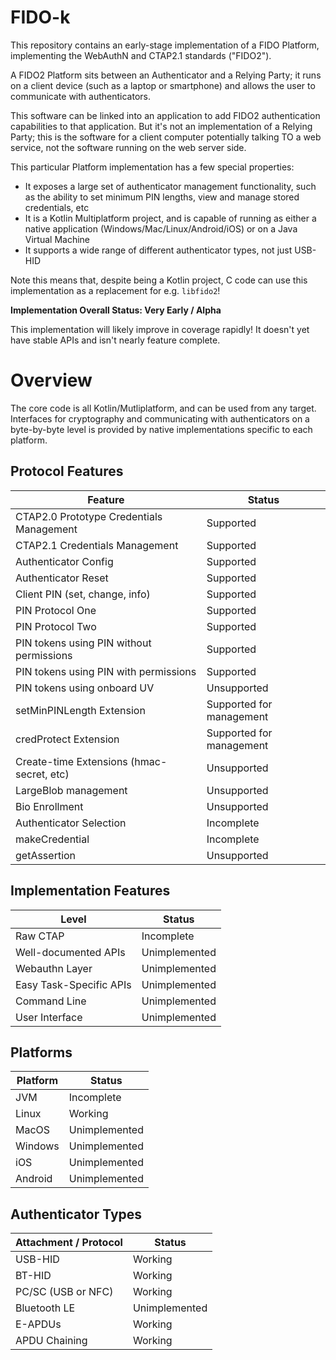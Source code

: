 FIDO-k
======

This repository contains an early-stage implementation of a FIDO Platform, implementing the
WebAuthN and CTAP2.1 standards ("FIDO2").

A FIDO2 Platform sits between an Authenticator and a Relying Party; it runs on a client
device (such as a laptop or smartphone) and allows the user to communicate with
authenticators.

This software can be linked into an application to add FIDO2 authentication capabilities
to that application. But it's not an implementation of a Relying Party; this is the
software for a client computer potentially talking TO a web service, not the software
running on the web server side.

This particular Platform implementation has a few special properties:

- It exposes a large set of authenticator management functionality, such as the ability
  to set minimum PIN lengths, view and manage stored credentials, etc
- It is a Kotlin Multiplatform project, and is capable of running as either a native
  application (Windows/Mac/Linux/Android/iOS) or on a Java Virtual Machine
- It supports a wide range of different authenticator types, not just USB-HID

Note this means that, despite being a Kotlin project, C code can use this
implementation as a replacement for e.g. `libfido2`!

**Implementation Overall Status: Very Early / Alpha**

This implementation will likely improve in coverage rapidly! It doesn't yet have stable
APIs and isn't nearly feature complete.

# Overview

The core code is all Kotlin/Mutliplatform, and can be used from any target. Interfaces
for cryptography and communicating with authenticators on a byte-by-byte level is
provided by native implementations specific to each platform.

## Protocol Features

| Feature                                   | Status                   |
|-------------------------------------------|--------------------------|
| CTAP2.0 Prototype Credentials Management  | Supported                |
| CTAP2.1 Credentials Management            | Supported                |
| Authenticator Config                      | Supported                |
| Authenticator Reset                       | Supported                |
| Client PIN (set, change, info)            | Supported                |
| PIN Protocol One                          | Supported                |
| PIN Protocol Two                          | Supported                |
| PIN tokens using PIN without permissions  | Supported                |
| PIN tokens using PIN with permissions     | Supported                |
| PIN tokens using onboard UV               | Unsupported              |
| setMinPINLength Extension                 | Supported for management |
| credProtect Extension                     | Supported for management |
| Create-time Extensions (hmac-secret, etc) | Unsupported              |
| LargeBlob management                      | Unsupported              |
| Bio Enrollment                            | Unsupported              |
| Authenticator Selection                   | Incomplete               |
| makeCredential                            | Incomplete               |
| getAssertion                              | Unsupported              |

## Implementation Features

| Level                   | Status        |
|-------------------------|---------------|
| Raw CTAP                | Incomplete    |
| Well-documented APIs    | Unimplemented |
| Webauthn Layer          | Unimplemented |
| Easy Task-Specific APIs | Unimplemented |
| Command Line            | Unimplemented |
| User Interface          | Unimplemented |

## Platforms

| Platform | Status        |
|----------|---------------|
| JVM      | Incomplete    |
| Linux    | Working       |
| MacOS    | Unimplemented |
| Windows  | Unimplemented |
| iOS      | Unimplemented |
| Android  | Unimplemented |

## Authenticator Types

| Attachment / Protocol | Status        |
|-----------------------|---------------|
| USB-HID               | Working       |
| BT-HID                | Working       |
| PC/SC (USB or NFC)    | Working       |
| Bluetooth LE          | Unimplemented |
| E-APDUs               | Working       |
| APDU Chaining         | Working       |
